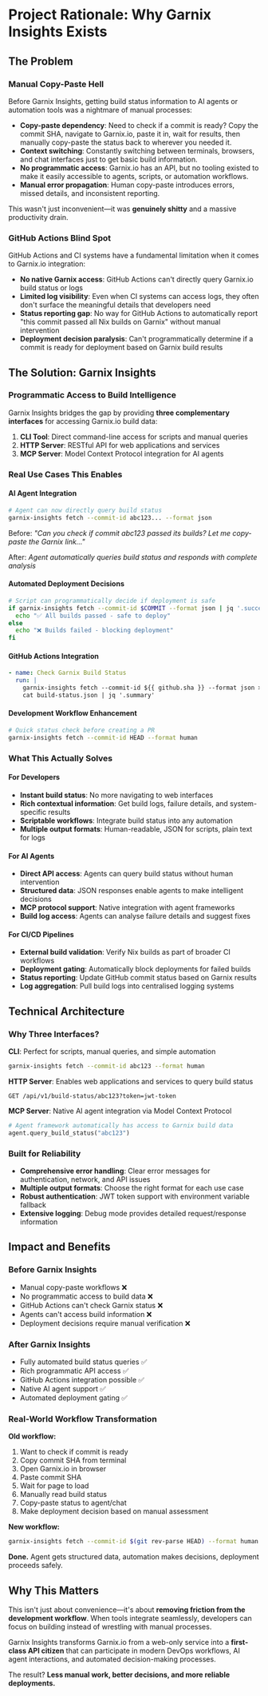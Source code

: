 # Project Rationale: Why Garnix Insights Exists

## The Problem

### Manual Copy-Paste Hell

Before Garnix Insights, getting build status information to AI agents or automation tools was a nightmare of manual processes:

- **Copy-paste dependency**: Need to check if a commit is ready? Copy the commit SHA, navigate to Garnix.io, paste it in, wait for results, then manually copy-paste the status back to wherever you needed it.
- **Context switching**: Constantly switching between terminals, browsers, and chat interfaces just to get basic build information.
- **No programmatic access**: Garnix.io has an API, but no tooling existed to make it easily accessible to agents, scripts, or automation workflows.
- **Manual error propagation**: Human copy-paste introduces errors, missed details, and inconsistent reporting.

This wasn't just inconvenient—it was **genuinely shitty** and a massive productivity drain.

### GitHub Actions Blind Spot

GitHub Actions and CI systems have a fundamental limitation when it comes to Garnix.io integration:

- **No native Garnix access**: GitHub Actions can't directly query Garnix.io build status or logs
- **Limited log visibility**: Even when CI systems can access logs, they often don't surface the meaningful details that developers need
- **Status reporting gap**: No way for GitHub Actions to automatically report "this commit passed all Nix builds on Garnix" without manual intervention
- **Deployment decision paralysis**: Can't programmatically determine if a commit is ready for deployment based on Garnix build results

## The Solution: Garnix Insights

### Programmatic Access to Build Intelligence

Garnix Insights bridges the gap by providing **three complementary interfaces** for accessing Garnix.io build data:

1. **CLI Tool**: Direct command-line access for scripts and manual queries
2. **HTTP Server**: RESTful API for web applications and services
3. **MCP Server**: Model Context Protocol integration for AI agents

### Real Use Cases This Enables

#### AI Agent Integration
```bash
# Agent can now directly query build status
garnix-insights fetch --commit-id abc123... --format json
```

Before: *"Can you check if commit abc123 passed its builds? Let me copy-paste the Garnix link..."*

After: *Agent automatically queries build status and responds with complete analysis*

#### Automated Deployment Decisions
```bash
# Script can programmatically decide if deployment is safe
if garnix-insights fetch --commit-id $COMMIT --format json | jq '.success_rate == 100'; then
  echo "✅ All builds passed - safe to deploy"
else
  echo "❌ Builds failed - blocking deployment"
fi
```

#### GitHub Actions Integration
```yaml
- name: Check Garnix Build Status
  run: |
    garnix-insights fetch --commit-id ${{ github.sha }} --format json > build-status.json
    cat build-status.json | jq '.summary'
```

#### Development Workflow Enhancement
```bash
# Quick status check before creating a PR
garnix-insights fetch --commit-id HEAD --format human
```

### What This Actually Solves

#### For Developers
- **Instant build status**: No more navigating to web interfaces
- **Rich contextual information**: Get build logs, failure details, and system-specific results
- **Scriptable workflows**: Integrate build status into any automation
- **Multiple output formats**: Human-readable, JSON for scripts, plain text for logs

#### For AI Agents
- **Direct API access**: Agents can query build status without human intervention
- **Structured data**: JSON responses enable agents to make intelligent decisions
- **MCP protocol support**: Native integration with agent frameworks
- **Build log access**: Agents can analyse failure details and suggest fixes

#### For CI/CD Pipelines
- **External build validation**: Verify Nix builds as part of broader CI workflows
- **Deployment gating**: Automatically block deployments for failed builds
- **Status reporting**: Update GitHub commit status based on Garnix results
- **Log aggregation**: Pull build logs into centralised logging systems

## Technical Architecture

### Why Three Interfaces?

**CLI**: Perfect for scripts, manual queries, and simple automation
```bash
garnix-insights fetch --commit-id abc123 --format human
```

**HTTP Server**: Enables web applications and services to query build status
```http
GET /api/v1/build-status/abc123?token=jwt-token
```

**MCP Server**: Native AI agent integration via Model Context Protocol
```python
# Agent framework automatically has access to Garnix build data
agent.query_build_status("abc123")
```

### Built for Reliability

- **Comprehensive error handling**: Clear error messages for authentication, network, and API issues
- **Multiple output formats**: Choose the right format for each use case
- **Robust authentication**: JWT token support with environment variable fallback
- **Extensive logging**: Debug mode provides detailed request/response information

## Impact and Benefits

### Before Garnix Insights
- Manual copy-paste workflows ❌
- No programmatic access to build data ❌
- GitHub Actions can't check Garnix status ❌
- Agents can't access build information ❌
- Deployment decisions require manual verification ❌

### After Garnix Insights
- Fully automated build status queries ✅
- Rich programmatic API access ✅
- GitHub Actions integration possible ✅
- Native AI agent support ✅
- Automated deployment gating ✅

### Real-World Workflow Transformation

**Old workflow:**
1. Want to check if commit is ready
2. Copy commit SHA from terminal
3. Open Garnix.io in browser  
4. Paste commit SHA
5. Wait for page to load
6. Manually read build status
7. Copy-paste status to agent/chat
8. Make deployment decision based on manual assessment

**New workflow:**
```bash
garnix-insights fetch --commit-id $(git rev-parse HEAD) --format human
```
**Done.** Agent gets structured data, automation makes decisions, deployment proceeds safely.

## Why This Matters

This isn't just about convenience—it's about **removing friction from the development workflow**. When tools integrate seamlessly, developers can focus on building instead of wrestling with manual processes.

Garnix Insights transforms Garnix.io from a web-only service into a **first-class API citizen** that can participate in modern DevOps workflows, AI agent interactions, and automated decision-making processes.

The result? **Less manual work, better decisions, and more reliable deployments.**

